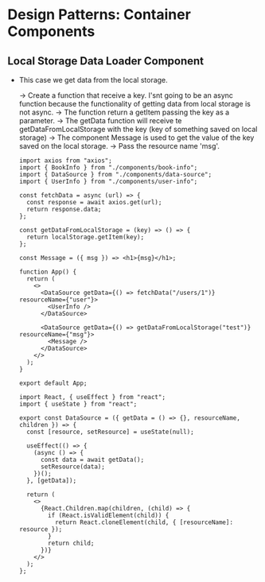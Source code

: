# Design Patterns: Container Components

## Local Storage Data Loader Component
- This case we get data from the local storage.

  -> Create a function that receive a key. I'snt going to be an async function because the functionality of getting data from local storage is not async.
  -> The function return a getItem passing the key as a parameter.
  -> The getData function will receive te getDataFromLocalStorage with the key (key of something saved on local storage)
  -> The component Message is used to get the value of the key saved on the local storage.
  -> Pass the resource name 'msg'.

  ```
  import axios from "axios";
  import { BookInfo } from "./components/book-info";
  import { DataSource } from "./components/data-source";
  import { UserInfo } from "./components/user-info";

  const fetchData = async (url) => {
    const response = await axios.get(url);
    return response.data;
  };

  const getDataFromLocalStorage = (key) => () => {
    return localStorage.getItem(key);
  };

  const Message = ({ msg }) => <h1>{msg}</h1>;

  function App() {
    return (
      <>
        <DataSource getData={() => fetchData("/users/1")} resourceName={"user"}>
          <UserInfo />
        </DataSource>

        <DataSource getData={() => getDataFromLocalStorage("test")} resourceName={"msg"}>
          <Message />
        </DataSource>
      </>
    );
  }

  export default App;
  ```

  ```
  import React, { useEffect } from "react";
  import { useState } from "react";

  export const DataSource = ({ getData = () => {}, resourceName, children }) => {
    const [resource, setResource] = useState(null);

    useEffect(() => {
      (async () => {
        const data = await getData();
        setResource(data);
      })();
    }, [getData]);

    return (
      <>
        {React.Children.map(children, (child) => {
          if (React.isValidElement(child)) {
            return React.cloneElement(child, { [resourceName]: resource });
          }
          return child;
        })}
      </>
    );
  };
  ```